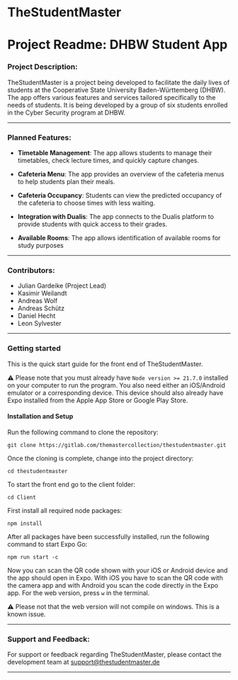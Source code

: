 # TheStudentMaster

# Project Readme: DHBW Student App

### Project Description:

TheStudentMaster is a project being developed to facilitate the daily lives of students at the Cooperative State University Baden-Württemberg (DHBW). The app offers various features and services tailored specifically to the needs of students. It is being developed by a group of six students enrolled in the Cyber Security program at DHBW.

---

### Planned Features:

- **Timetable Management**: The app allows students to manage their timetables, check lecture times, and quickly capture changes.

- **Cafeteria Menu**: The app provides an overview of the cafeteria menus to help students plan their meals.

- **Cafeteria Occupancy**: Students can view the predicted occupancy of the cafeteria to choose times with less waiting.

- **Integration with Dualis**: The app connects to the Dualis platform to provide students with quick access to their grades.

- **Available Rooms**: The app allows identification of available rooms for study purposes

---

### Contributors:

- Julian Gardeike (Project Lead)
- Kasimir Weilandt
- Andreas Wolf
- Andreas Schütz
- Daniel Hecht
- Leon Sylvester

---

### Getting started

This is the quick start guide for the front end of TheStudentMaster. 

⚠️ Please note that you must already have `Node version >= 21.7.0` installed on your computer to run the program. You also need either an iOS/Android emulator or a corresponding device. This device should also already have Expo installed from the Apple App Store or Google Play Store.

#### Installation and Setup

Run the following command to clone the repository:

`git clone https://gitlab.com/themastercollection/thestudentmaster.git`

Once the cloning is complete, change into the project directory:

`cd thestudentmaster`

To start the front end go to the client folder:

`cd Client`

First install all required node packages:

`npm install`

After all packages have been successfully installed, run the following command to start Expo Go:

`npm run start -c`

Now you can scan the QR code shown with your iOS or Android device and the app should open in Expo. With iOS you have to scan the QR code with the camera app and with Android you scan the code directly in the Expo app. For the web version, press `w` in the terminal.

⚠️ Please not that the web version will not compile on windows. This is a known issue.

---

### Support and Feedback:

For support or feedback regarding TheStudentMaster, please contact the development team at [support@thestudentmaster.de](mailto:support@thestudentmaster.de)

---

